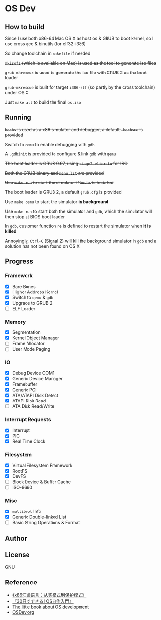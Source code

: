 # OS Dev #

## How to build ##

Since I use both x86-64 Mac OS X as host os & GRUB to boot kernel, so I use cross gcc & binutils (for elf32-i386)

So change toolchain in `makefile` if needed

~~`mkisofs` (which is available on Mac) is used as the tool to generate iso files~~

`grub-mkrescue` is used to generate the iso file with GRUB 2 as the boot loader

`grub-mkrescue` is built for target `i386-elf` (so partly by the cross toolchain) under OS X

Just `make all` to build the final `os.iso`

## Running ##

~~`bochs` is used as a x86 simulator and debugger, a default `.bochsrc` is provided~~

Switch to `qemu` to enable debugging with `gdb`

A `.gdbinit` is provided to configure & link `gdb` with `qemu`

~~The boot loader is GRUB 0.97, using `stage2_eltorito` for ISO~~

~~Both the GRUB binary and `menu.lst` are provided~~

~~Use `make run` to start the simulator if `bochs` is installed~~

The boot loader is GRUB 2, a default `grub.cfg` is provided

Use `make qemu` to start the simulator __in background__

Use `make run` to start both the simulator and `gdb`, which the simulator will then stop at BIOS boot loader

In `gdb`, customer function `re` is defined to restart the simulator when __it is killed__

Annoyingly, `Ctrl-C` (Signal 2) will kill the background simulator in `gdb` and a solution has not been found on OS X

## Progress ##

### Framework ###

- [x] Bare Bones
- [x] Higher Address Kernel
- [x] Switch to `qemu` & `gdb`
- [x] Upgrade to GRUB 2
- [ ] ELF Loader

### Memory ###

- [x] Segmentation
- [x] Kernel Object Manager
- [ ] Frame Allocator
- [ ] User Mode Paging

### IO ###

- [x] Debug Device COM1
- [x] Generic Device Manager
- [x] Framebuffer
- [x] Generic PCI
- [x] ATA/ATAPI Disk Detect
- [x] ATAPI Disk Read
- [ ] ATA Disk Read/Write

### Interrupt Requests ###

- [x] Interrupt
- [x] PIC
- [x] Real Time Clock

### Filesystem ###

- [x] Virtual Filesystem Framework
- [x] RootFS
- [x] DevFS
- [ ] Block Device & Buffer Cache
- [ ] ISO-9660

### Misc ###

- [x] `multiboot` Info
- [x] Generic Double-linked List
- [ ] Basic String Operations & Format

## Author ##



## License ##

GNU

## Reference ##

- [《x86汇编语言：从实模式到保护模式》](https://www.amazon.cn/dp/B00AR0ZSVO/)
- [『30日でできる! OS自作入門』](https://www.amazon.co.jp/dp/4839919844)
- [The little book about OS development](https://littleosbook.github.io/)
- [OSDev.org](http://www.osdev.org/)
